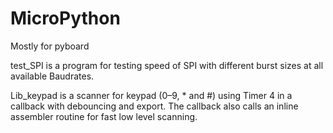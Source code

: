 # MicroPython
Mostly for pyboard

test_SPI is a program for testing speed of SPI with different burst sizes at all available Baudrates.

Lib_keypad is a scanner for keypad (0–9, * and #) using Timer 4 in a callback with debouncing and export. The callback also calls an inline assembler routine for fast low level scanning.
